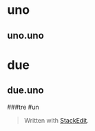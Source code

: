 

# uno
## uno.uno

# due

## due.uno
###tre
#un
> Written with [StackEdit](https://stackedit.io/).
<!--stackedit_data:
eyJoaXN0b3J5IjpbLTE0NjUzMjgzNDEsLTE3NDYwODg2MTNdfQ
==
-->
